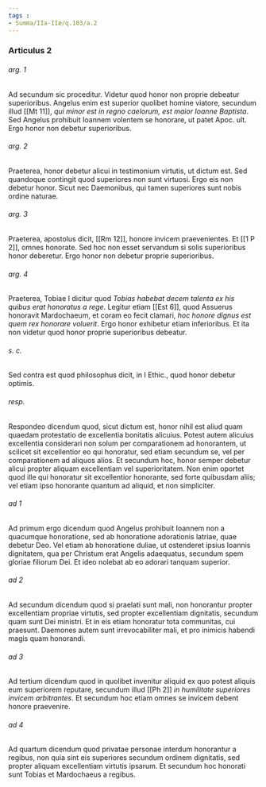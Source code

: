 ```yaml
---
tags : 
- Summa/IIa-IIæ/q.103/a.2
---
```


### Articulus 2

###### arg. 1
Ad secundum sic proceditur. Videtur quod honor non proprie debeatur superioribus. Angelus enim est superior quolibet homine viatore, secundum illud [[Mt 11]], *qui minor est in regno caelorum, est maior Ioanne Baptista*. Sed Angelus prohibuit Ioannem volentem se honorare, ut patet Apoc. ult. Ergo honor non debetur superioribus.

###### arg. 2
Praeterea, honor debetur alicui in testimonium virtutis, ut dictum est. Sed quandoque contingit quod superiores non sunt virtuosi. Ergo eis non debetur honor. Sicut nec Daemonibus, qui tamen superiores sunt nobis ordine naturae.

###### arg. 3
Praeterea, apostolus dicit, [[Rm 12]], honore invicem praevenientes. Et [[1 P 2]], omnes honorate. Sed hoc non esset servandum si solis superioribus honor deberetur. Ergo honor non debetur proprie superioribus.

###### arg. 4
Praeterea, Tobiae I dicitur quod *Tobias habebat decem talenta ex his quibus erat honoratus a rege*. Legitur etiam [[Est 6]], quod Assuerus honoravit Mardochaeum, et coram eo fecit clamari, *hoc honore dignus est quem rex honorare voluerit*. Ergo honor exhibetur etiam inferioribus. Et ita non videtur quod honor proprie superioribus debeatur.

###### s. c.
Sed contra est quod philosophus dicit, in I Ethic., quod honor debetur optimis.

###### resp.
Respondeo dicendum quod, sicut dictum est, honor nihil est aliud quam quaedam protestatio de excellentia bonitatis alicuius. Potest autem alicuius excellentia considerari non solum per comparationem ad honorantem, ut scilicet sit excellentior eo qui honoratur, sed etiam secundum se, vel per comparationem ad aliquos alios. Et secundum hoc, honor semper debetur alicui propter aliquam excellentiam vel superioritatem. Non enim oportet quod ille qui honoratur sit excellentior honorante, sed forte quibusdam aliis; vel etiam ipso honorante quantum ad aliquid, et non simpliciter.

###### ad 1
Ad primum ergo dicendum quod Angelus prohibuit Ioannem non a quacumque honoratione, sed ab honoratione adorationis latriae, quae debetur Deo. Vel etiam ab honoratione duliae, ut ostenderet ipsius Ioannis dignitatem, qua per Christum erat Angelis adaequatus, secundum spem gloriae filiorum Dei. Et ideo nolebat ab eo adorari tanquam superior.

###### ad 2
Ad secundum dicendum quod si praelati sunt mali, non honorantur propter excellentiam propriae virtutis, sed propter excellentiam dignitatis, secundum quam sunt Dei ministri. Et in eis etiam honoratur tota communitas, cui praesunt. Daemones autem sunt irrevocabiliter mali, et pro inimicis habendi magis quam honorandi.

###### ad 3
Ad tertium dicendum quod in quolibet invenitur aliquid ex quo potest aliquis eum superiorem reputare, secundum illud [[Ph 2]] *in humilitate superiores invicem arbitrantes*. Et secundum hoc etiam omnes se invicem debent honore praevenire.

###### ad 4
Ad quartum dicendum quod privatae personae interdum honorantur a regibus, non quia sint eis superiores secundum ordinem dignitatis, sed propter aliquam excellentiam virtutis ipsarum. Et secundum hoc honorati sunt Tobias et Mardochaeus a regibus.

